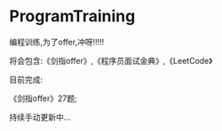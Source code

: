 # ProgramTraining
编程训练,为了offer,冲呀!!!!!

将会包含:《剑指offer》,《程序员面试金典》,《LeetCode》

目前完成:

《剑指offer》27题;

持续手动更新中...
